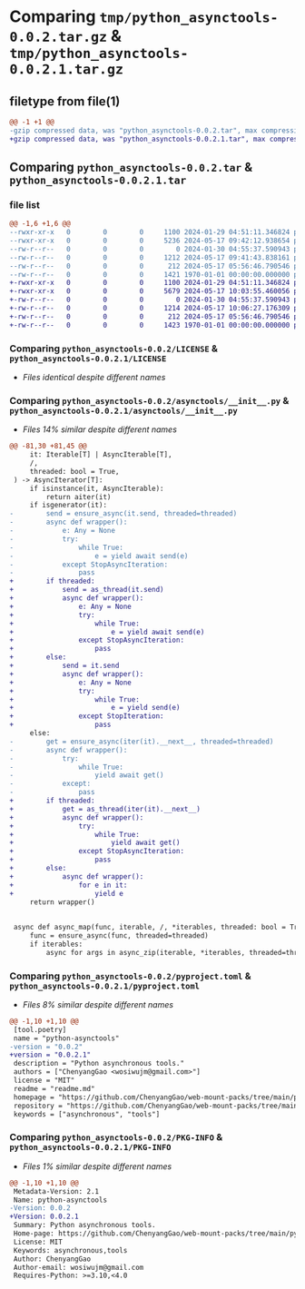 # Comparing `tmp/python_asynctools-0.0.2.tar.gz` & `tmp/python_asynctools-0.0.2.1.tar.gz`

## filetype from file(1)

```diff
@@ -1 +1 @@
-gzip compressed data, was "python_asynctools-0.0.2.tar", max compression
+gzip compressed data, was "python_asynctools-0.0.2.1.tar", max compression
```

## Comparing `python_asynctools-0.0.2.tar` & `python_asynctools-0.0.2.1.tar`

### file list

```diff
@@ -1,6 +1,6 @@
--rwxr-xr-x   0        0        0     1100 2024-01-29 04:51:11.346824 python_asynctools-0.0.2/LICENSE
--rwxr-xr-x   0        0        0     5236 2024-05-17 09:42:12.938654 python_asynctools-0.0.2/asynctools/__init__.py
--rw-r--r--   0        0        0        0 2024-01-30 04:55:37.590943 python_asynctools-0.0.2/asynctools/py.typed
--rw-r--r--   0        0        0     1212 2024-05-17 09:41:43.838161 python_asynctools-0.0.2/pyproject.toml
--rw-r--r--   0        0        0      212 2024-05-17 05:56:46.790546 python_asynctools-0.0.2/readme.md
--rw-r--r--   0        0        0     1421 1970-01-01 00:00:00.000000 python_asynctools-0.0.2/PKG-INFO
+-rwxr-xr-x   0        0        0     1100 2024-01-29 04:51:11.346824 python_asynctools-0.0.2.1/LICENSE
+-rwxr-xr-x   0        0        0     5679 2024-05-17 10:03:55.460056 python_asynctools-0.0.2.1/asynctools/__init__.py
+-rw-r--r--   0        0        0        0 2024-01-30 04:55:37.590943 python_asynctools-0.0.2.1/asynctools/py.typed
+-rw-r--r--   0        0        0     1214 2024-05-17 10:06:27.176309 python_asynctools-0.0.2.1/pyproject.toml
+-rw-r--r--   0        0        0      212 2024-05-17 05:56:46.790546 python_asynctools-0.0.2.1/readme.md
+-rw-r--r--   0        0        0     1423 1970-01-01 00:00:00.000000 python_asynctools-0.0.2.1/PKG-INFO
```

### Comparing `python_asynctools-0.0.2/LICENSE` & `python_asynctools-0.0.2.1/LICENSE`

 * *Files identical despite different names*

### Comparing `python_asynctools-0.0.2/asynctools/__init__.py` & `python_asynctools-0.0.2.1/asynctools/__init__.py`

 * *Files 14% similar despite different names*

```diff
@@ -81,30 +81,45 @@
     it: Iterable[T] | AsyncIterable[T], 
     /, 
     threaded: bool = True, 
 ) -> AsyncIterator[T]:
     if isinstance(it, AsyncIterable):
         return aiter(it)
     if isgenerator(it):
-        send = ensure_async(it.send, threaded=threaded)
-        async def wrapper():
-            e: Any = None
-            try:
-                while True:
-                    e = yield await send(e)
-            except StopAsyncIteration:
-                pass
+        if threaded:
+            send = as_thread(it.send)
+            async def wrapper():
+                e: Any = None
+                try:
+                    while True:
+                        e = yield await send(e)
+                except StopAsyncIteration:
+                    pass
+        else:
+            send = it.send
+            async def wrapper():
+                e: Any = None
+                try:
+                    while True:
+                        e = yield send(e)
+                except StopIteration:
+                    pass
     else:
-        get = ensure_async(iter(it).__next__, threaded=threaded)
-        async def wrapper():
-            try:
-                while True:
-                    yield await get()
-            except:
-                pass
+        if threaded:
+            get = as_thread(iter(it).__next__)
+            async def wrapper():
+                try:
+                    while True:
+                        yield await get()
+                except StopAsyncIteration:
+                    pass
+        else:
+            async def wrapper():
+                for e in it:
+                    yield e
     return wrapper()
 
 
 async def async_map(func, iterable, /, *iterables, threaded: bool = True):
     func = ensure_async(func, threaded=threaded)
     if iterables:
         async for args in async_zip(iterable, *iterables, threaded=threaded):
```

### Comparing `python_asynctools-0.0.2/pyproject.toml` & `python_asynctools-0.0.2.1/pyproject.toml`

 * *Files 8% similar despite different names*

```diff
@@ -1,10 +1,10 @@
 [tool.poetry]
 name = "python-asynctools"
-version = "0.0.2"
+version = "0.0.2.1"
 description = "Python asynchronous tools."
 authors = ["ChenyangGao <wosiwujm@gmail.com>"]
 license = "MIT"
 readme = "readme.md"
 homepage = "https://github.com/ChenyangGao/web-mount-packs/tree/main/python-module/python-asynctools"
 repository = "https://github.com/ChenyangGao/web-mount-packs/tree/main/python-module/python-asynctools"
 keywords = ["asynchronous", "tools"]
```

### Comparing `python_asynctools-0.0.2/PKG-INFO` & `python_asynctools-0.0.2.1/PKG-INFO`

 * *Files 1% similar despite different names*

```diff
@@ -1,10 +1,10 @@
 Metadata-Version: 2.1
 Name: python-asynctools
-Version: 0.0.2
+Version: 0.0.2.1
 Summary: Python asynchronous tools.
 Home-page: https://github.com/ChenyangGao/web-mount-packs/tree/main/python-module/python-asynctools
 License: MIT
 Keywords: asynchronous,tools
 Author: ChenyangGao
 Author-email: wosiwujm@gmail.com
 Requires-Python: >=3.10,<4.0
```

